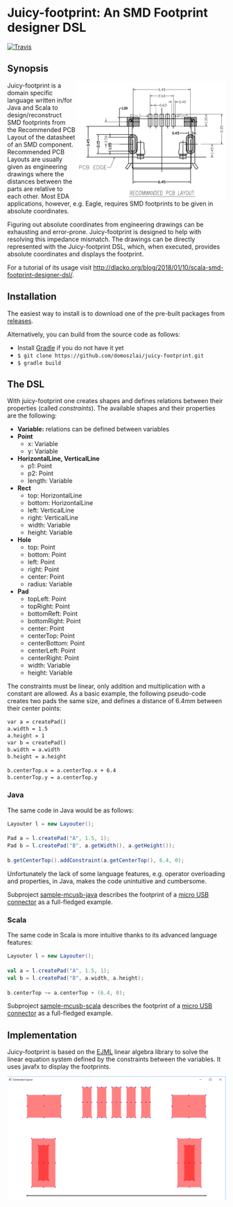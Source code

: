 # Juicy-footprint: An SMD Footprint designer DSL

[![Travis](https://travis-ci.org/domoszlai/juicy-footprint.svg?branch=master)](http://travis-ci.org/domoszlai/juicy-footprint)

## Synopsis

<img align="right" width="345" height="271" src="https://github.com/domoszlai/juicy-footprint/blob/master/sample-mcusb-java/docs/pcb_layout.png">

Juicy-footprint is a domain specific language written in/for Java and Scala to design/reconstruct SMD
footprints from the Recommended PCB Layout of the datasheet of an SMD component. Recommended PCB Layouts
are usually given as engineering drawings where the distances between the parts are relative to each other.
Most EDA applications, however, e.g. Eagle, requires SMD footprints to be given in absolute coordinates. 

Figuring out absolute coordinates from engineering drawings can be exhausting and error-prone. Juicy-footprint is designed
to help with resolving this impedance mismatch. The drawings can be directly represented with the Juicy-footprint DSL,
which, when executed, provides absolute coordinates and displays the footprint.

For a tutorial of its usage visit http://dlacko.org/blog/2018/01/10/scala-smd-footprint-designer-dsl/.

## Installation

The easiest way to install is to download one of the pre-built packages from [releases](https://github.com/domoszlai/juicy-footprint/releases).

Alternatively, you can build from the source code as follows:

* Install [Gradle](https://gradle.org/install/) if you do not have it yet
* `$ git clone https://github.com/domoszlai/juicy-footprint.git`
* `$ gradle build`

## The DSL

With juicy-footprint one creates shapes and defines relations between their properties (called *constraints*). The available shapes and their properties are 
the following:

* **Variable:** relations can be defined between variables
* **Point**
  * x: Variable
  * y: Variable
* **HorizontalLine, VerticalLine** 
  * p1: Point
  * p2: Point
  * length: Variable 
* **Rect**
  * top: HorizontalLine
  * bottom: HorizontalLine
  * left: VerticalLine  
  * right: VerticalLine  
  * width: Variable
  * height: Variable
* **Hole**
  * top: Point
  * bottom: Point
  * left: Point
  * right: Point
  * center: Point
  * radius: Variable
* **Pad**
  * topLeft: Point
  * topRight: Point
  * bottomReft: Point
  * bottomRight: Point
  * center: Point
  * centerTop: Point
  * centerBottom: Point
  * centerLeft: Point 
  * centerRight: Point  
  * width: Variable
  * height: Variable
  
The constraints must be linear, only addition and multiplication with a constant are allowed. 
As a basic example, the following pseudo-code creates two pads the same size, and defines a distance of 6.4mm between their center points:   

```
var a = createPad()
a.width = 1.5
a.height = 1
var b = createPad()
b.width = a.width
b.height = a.height

b.centerTop.x = a.centerTop.x + 6.4
b.centerTop.y = a.centerTop.y
```  
  
### Java

The same code in Java would be as follows:

```java
Layouter l = new Layouter();

Pad a = l.createPad("A", 1.5, 1);
Pad b = l.createPad("B", a.getWidth(), a.getHeight());

b.getCenterTop().addConstraint(a.getCenterTop(), 6.4, 0);
```

Unfortunately the lack of some language features, e.g. operator overloading and properties, in Java, makes the code
unintuitive and cumbersome. 

Subproject [sample-mcusb-java](https://github.com/domoszlai/juicy-footprint/blob/master/sample-mcusb-java/src/main/java/Main.java)
describes the footprint of a [micro USB connector](https://github.com/domoszlai/juicy-footprint/blob/master/sample-mcusb-java/docs/(t-t)_mcusb-b-s05pfhsbth.pdf)
as a full-fledged example. 

### Scala  

The same code in Scala is more intuitive thanks to its advanced language features:

```scala
Layouter l = new Layouter();

val a = l.createPad("A", 1.5, 1);
val b = l.createPad("B", a.width, a.height);

b.centerTop ~= a.centerTop + (6.4, 0);
```

Subproject [sample-mcusb-scala](https://github.com/domoszlai/juicy-footprint/blob/master/sample-mcusb-scala/src/main/scala/Main.java)
describes the footprint of a [micro USB connector](https://github.com/domoszlai/juicy-footprint/blob/master/sample-mcusb-java/docs/(t-t)_mcusb-b-s05pfhsbth.pdf)
as a full-fledged example. 
  
## Implementation

Juicy-footprint is based on the [EJML](ejml.org) linear algebra library to solve the linear equation system defined by the constraints
between the variables. It uses javafx to display the footprints.

![Generated layout](https://github.com/domoszlai/juicy-footprint/blob/master/sample-mcusb-java/docs/generated_layout.png)
